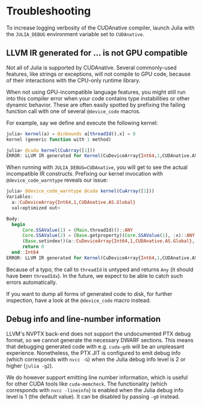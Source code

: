 # Troubleshooting

To increase logging verbosity of the CUDAnative compiler, launch Julia with the
`JULIA_DEBUG` environment variable set to `CUDAnative`.


## LLVM IR generated for ... is not GPU compatible

Not all of Julia is supported by CUDAnative. Several commonly-used features,
like strings or exceptions, will not compile to GPU code, because of their
interactions with the CPU-only runtime library.

When not using GPU-incompatible language features, you might still run into this
compiler error when your code contains type instabilities or other dynamic
behavior. These are often easily spotted by prefixing the failing function call
with one of several `@device_code` macros.

For example, say we define and execute the following kernel:

```julia
julia> kernel(a) = @inbounds a[threadId().x] = 0
kernel (generic function with 1 method)

julia> @cuda kernel(CuArray([1]))
ERROR: LLVM IR generated for Kernel(CuDeviceArray{Int64,1,CUDAnative.AS.Global}) is not GPU compatible
```

When running with `JULIA_DEBUG=CUDAnative`, you will get to see the actual
incompatible IR constructs. Prefixing our kernel invocation with
`@device_code_warntype` reveals our issue:

```julia
julia> @device_code_warntype @cuda kernel(CuArray([1]))
Variables:
  a::CuDeviceArray{Int64,1,CUDAnative.AS.Global}
  val<optimized out>

Body:
  begin
      Core.SSAValue(1) = (Main.threadId)()::ANY
      Core.SSAValue(2) = (Base.getproperty)(Core.SSAValue(1), :x)::ANY
      (Base.setindex!)(a::CuDeviceArray{Int64,1,CUDAnative.AS.Global}, 0, Core.SSAValue(2))::ANY
      return 0
  end::Int64
ERROR: LLVM IR generated for Kernel(CuDeviceArray{Int64,1,CUDAnative.AS.Global}) is not GPU compatible
```

Because of a typo, the call to `threadId` is untyped and returns `Any` (it
should have been `threadIdx`). In the future, we expect to be able to catch such
errors automatically.

If you want to dump all forms of generated code to disk, for further inspection,
have a look at the `@device_code` macro instead.


## Debug info and line-number information

LLVM's NVPTX back-end does not support the undocumented PTX debug format, so we cannot
generate the necessary DWARF sections. This means that debugging generated code with e.g.
`cuda-gdb` will be an unpleasant experience. Nonetheless, the PTX JIT is configured to emit
debug info (which corresponds with `nvcc -G`) when the Julia debug info level is 2 or
higher (`julia -g2`).

We do however support emitting line number information, which is useful for other CUDA tools
like `cuda-memcheck`. The functionality (which corresponds with `nvcc -lineinfo`) is enabled
when the Julia debug info level is 1 (the default value). It can be disabled by passing `-g0`
instead.

